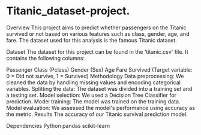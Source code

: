 # Titanic_dataset-project.
Overview
This project aims to predict whether passengers on the Titanic survived or not based on various features such as class, gender, age, and fare. The dataset used for this analysis is the famous Titanic dataset.

Dataset
The dataset for this project can be found in the 'titanic.csv' file. It contains the following columns:

Passenger Class (Pclass)
Gender (Sex)
Age
Fare
Survived (Target variable: 0 = Did not survive, 1 = Survived)
Methodology
Data preprocessing: We cleaned the data by handling missing values and encoding categorical variables.
Splitting the data: The dataset was divided into a training set and a testing set.
Model selection: We used a Decision Tree Classifier for prediction.
Model training: The model was trained on the training data.
Model evaluation: We assessed the model's performance using accuracy as the metric.
Results
The accuracy of our Titanic survival prediction model.

Dependencies
Python
pandas
scikit-learn

